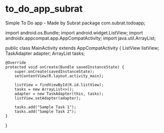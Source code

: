 # to_do_app_subrat
Simple To Do app - Made by Subrat
package com.subrat.todoapp;

import android.os.Bundle;
import android.widget.ListView;
import androidx.appcompat.app.AppCompatActivity;
import java.util.ArrayList;

public class MainActivity extends AppCompatActivity {
    ListView listView;
    TaskAdapter adapter;
    ArrayList<String> tasks;

    @Override
    protected void onCreate(Bundle savedInstanceState) {
        super.onCreate(savedInstanceState);
        setContentView(R.layout.activity_main);

        listView = findViewById(R.id.listView);
        tasks = new ArrayList<>();
        adapter = new TaskAdapter(this, tasks);
        listView.setAdapter(adapter);

        tasks.add("Sample Task 1");
        tasks.add("Sample Task 2");
    }
}
